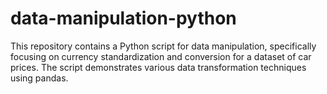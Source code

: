 # data-manipulation-python
This repository contains a Python script for data manipulation, specifically focusing on currency standardization and conversion for a dataset of car prices. The script demonstrates various data transformation techniques using pandas.
